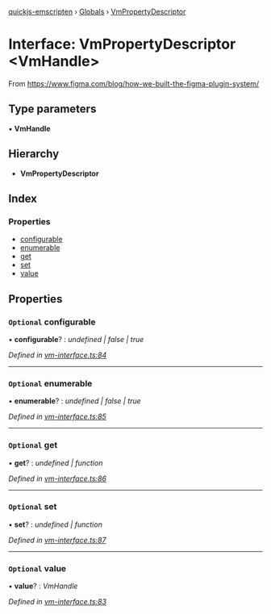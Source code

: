 [quickjs-emscripten](../README.md) › [Globals](../globals.md) › [VmPropertyDescriptor](vmpropertydescriptor.md)

# Interface: VmPropertyDescriptor <**VmHandle**>

From https://www.figma.com/blog/how-we-built-the-figma-plugin-system/

## Type parameters

▪ **VmHandle**

## Hierarchy

* **VmPropertyDescriptor**

## Index

### Properties

* [configurable](vmpropertydescriptor.md#optional-configurable)
* [enumerable](vmpropertydescriptor.md#optional-enumerable)
* [get](vmpropertydescriptor.md#optional-get)
* [set](vmpropertydescriptor.md#optional-set)
* [value](vmpropertydescriptor.md#optional-value)

## Properties

### `Optional` configurable

• **configurable**? : *undefined | false | true*

*Defined in [vm-interface.ts:84](https://github.com/justjake/quickjs-emscripten/blob/master/ts/vm-interface.ts#L84)*

___

### `Optional` enumerable

• **enumerable**? : *undefined | false | true*

*Defined in [vm-interface.ts:85](https://github.com/justjake/quickjs-emscripten/blob/master/ts/vm-interface.ts#L85)*

___

### `Optional` get

• **get**? : *undefined | function*

*Defined in [vm-interface.ts:86](https://github.com/justjake/quickjs-emscripten/blob/master/ts/vm-interface.ts#L86)*

___

### `Optional` set

• **set**? : *undefined | function*

*Defined in [vm-interface.ts:87](https://github.com/justjake/quickjs-emscripten/blob/master/ts/vm-interface.ts#L87)*

___

### `Optional` value

• **value**? : *VmHandle*

*Defined in [vm-interface.ts:83](https://github.com/justjake/quickjs-emscripten/blob/master/ts/vm-interface.ts#L83)*
